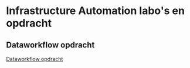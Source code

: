 # Infrastructure Automation labo's en opdracht

## Dataworkflow opdracht
[Dataworkflow opdracht](./dataworkflow)
